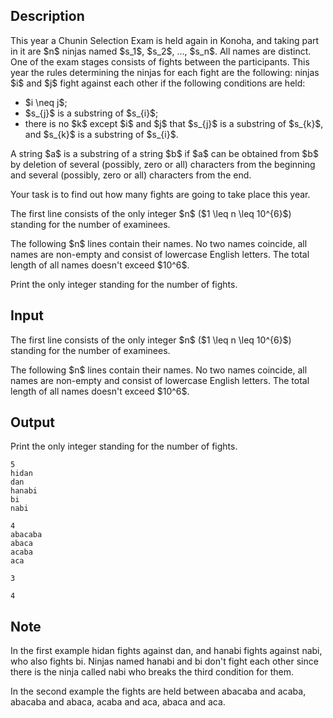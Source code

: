 ## Description

<div><p>This year a Chunin Selection Exam is held again in Konoha, and taking part in it are $n$ ninjas named $s_1$, $s_2$, ..., $s_n$. All names are distinct. One of the exam stages consists of fights between the participants. This year the rules determining the ninjas for each fight are the following: ninjas $i$ and $j$ fight against each other if the following conditions are held:</p><ul> <li> $i \neq j$; </li><li> $s_{j}$ is a substring of $s_{i}$; </li><li> there is no $k$ except $i$ and $j$ that $s_{j}$ is a substring of $s_{k}$, and $s_{k}$ is a substring of $s_{i}$. </li></ul><p>A string $a$ is a substring of a string $b$ if $a$ can be obtained from $b$ by deletion of several (possibly, zero or all) characters from the beginning and several (possibly, zero or all) characters from the end.</p><p>Your task is to find out how many fights are going to take place this year.</p></div><div class="input-specification"><p>The first line consists of the only integer $n$ ($1 \leq n \leq 10^{6}$) standing for the number of examinees.</p><p>The following $n$ lines contain their names. No two names coincide, all names are non-empty and consist of lowercase English letters. The total length of all names doesn't exceed $10^6$.</p></div><div class="output-specification"><p>Print the only integer standing for the number of fights.</p></div>

## Input

<p>The first line consists of the only integer $n$ ($1 \leq n \leq 10^{6}$) standing for the number of examinees.</p><p>The following $n$ lines contain their names. No two names coincide, all names are non-empty and consist of lowercase English letters. The total length of all names doesn't exceed $10^6$.</p>

## Output

<p>Print the only integer standing for the number of fights.</p>





```input1
5
hidan
dan
hanabi
bi
nabi
```




```input2
4
abacaba
abaca
acaba
aca
```




```output1
3
```




```output2
4
```



## Note

<p>In the first example <span class="tex-font-style-tt">hidan</span> fights against <span class="tex-font-style-tt">dan</span>, and <span class="tex-font-style-tt">hanabi</span> fights against <span class="tex-font-style-tt">nabi</span>, who also fights <span class="tex-font-style-tt">bi</span>. Ninjas named <span class="tex-font-style-tt">hanabi</span> and <span class="tex-font-style-tt">bi</span> don't fight each other since there is the ninja called <span class="tex-font-style-tt">nabi</span> who breaks the third condition for them.</p><p>In the second example the fights are held between <span class="tex-font-style-tt">abacaba</span> and <span class="tex-font-style-tt">acaba</span>, <span class="tex-font-style-tt">abacaba</span> and <span class="tex-font-style-tt">abaca</span>, <span class="tex-font-style-tt">acaba</span> and <span class="tex-font-style-tt">aca</span>, <span class="tex-font-style-tt">abaca</span> and <span class="tex-font-style-tt">aca</span>.</p>
